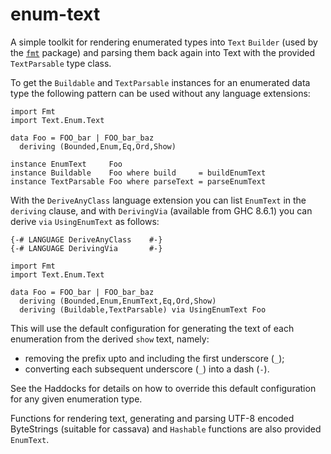 # enum-text

A simple toolkit for rendering enumerated types into `Text` `Builder` (used by
the [`fmt`](http://hackage.haskell.org/package/fmt) package) and parsing them
back again into Text with the provided `TextParsable` type class.

To get the `Buildable` and `TextParsable` instances for an enumerated data type
the following pattern can be used without any language extensions:

```
import Fmt
import Text.Enum.Text

data Foo = FOO_bar | FOO_bar_baz
  deriving (Bounded,Enum,Eq,Ord,Show)

instance EnumText     Foo
instance Buildable    Foo where build     = buildEnumText
instance TextParsable Foo where parseText = parseEnumText
```

With the `DeriveAnyClass` language extension you can list `EnumText` in the
`deriving` clause, and with `DerivingVia` (available from GHC 8.6.1) you can
derive `via` `UsingEnumText` as follows:

```
{-# LANGUAGE DeriveAnyClass    #-}
{-# LANGUAGE DerivingVia       #-}

import Fmt
import Text.Enum.Text

data Foo = FOO_bar | FOO_bar_baz
  deriving (Bounded,Enum,EnumText,Eq,Ord,Show)
  deriving (Buildable,TextParsable) via UsingEnumText Foo
```

This will use the default configuration for generating the text of each
enumeration from the derived `show` text, namely:

  * removing the prefix upto and including the first underscore (`_`);
  * converting each subsequent underscore (`_`) into a dash (`-`).

See the Haddocks for details on how to override this default configuration for
any given enumeration type.

Functions for rendering text, generating and parsing UTF-8 encoded ByteStrings
(suitable for cassava) and `Hashable` functions are also provided `EnumText`.
